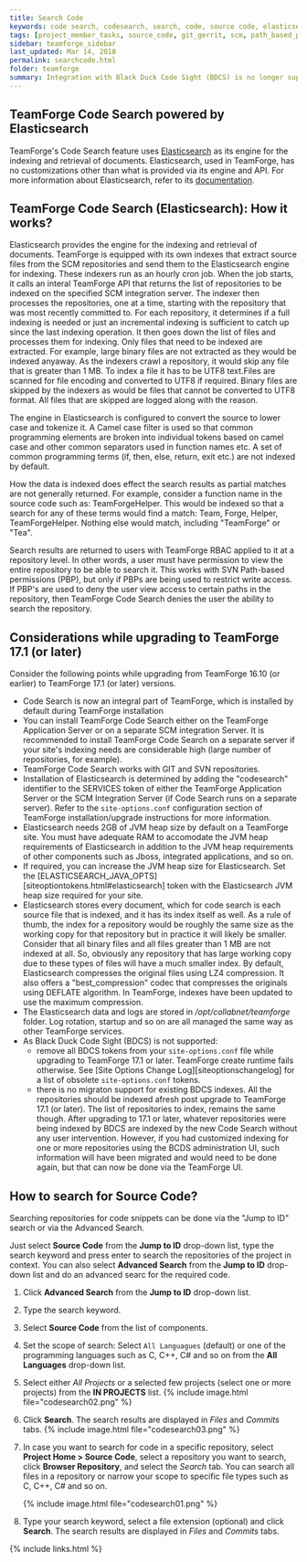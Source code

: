 ```yaml
---
title: Search Code
keywords: code search, codesearch, search, code, source code, elasticsearch
tags: [project_member_tasks, source_code, git_gerrit, scm, path_based_permission]
sidebar: teamforge_sidebar
last_updated: Mar 14, 2018
permalink: searchcode.html
folder: teamforge
summary: Integration with Black Duck Code Sight (BDCS) is no longer supported in TeamForge 17.1 and later. TeamForge 17.1 (and later) is equipped with its own code search function powered by Elasticsearch. You can do away with BDCS integration while upgrading to TeamForg 17.1 (and later) and set up TeamForge Code Search, which is now one of the integral services of TeamForge. This section discussions the features of TeamForge Code Search and what it takes to set up Code Search on your site.
---
```

## TeamForge Code Search powered by Elasticsearch

TeamForge's Code Search feature uses [Elasticsearch](https://www.elastic.co/) as its engine for the indexing and retrieval of documents. Elasticsearch, used in TeamForge, has no customizations other than what is provided via its engine and API. For more information about Elasticsearch, refer to its [documentation](https://www.elastic.co/guide/index.html).

## TeamForge Code Search (Elasticsearch): How it works?

Elasticsearch provides the engine for the indexing and retrieval of documents. TeamForge is equipped with its own indexes that extract source files from the SCM repositories and send them to the Elasticsearch engine for indexing. These indexers run as an hourly cron job. When the job starts, it calls an interal TeamForge API that returns the list of repositories to be indexed on the specified SCM integration server. The indexer then processes the repositories, one at a time, starting with the repository that was most recently committed to. For each repository, it determines if a full indexing is needed or just an incremental indexing is sufficient to catch up since the last indexing operation. It then goes down the list of files and processes them for indexing. Only files that need to be indexed are extracted. For example, large binary files are not extracted as they would be indexed anyaway. As the indexers crawl a repository, it would skip any file that is greater than 1 MB. To index a file it has to be UTF8 text.Files are scanned for file encoding and converted to UTF8 if required. Binary files are skipped by the indexers as would be files that cannot be converted to UTF8 format. All files that are skipped are logged along with the reason.

The engine in Elasticsearch is configured to convert the source to lower case and tokenize it. A Camel case filter is used so that common programming elements are broken into individual tokens based on camel case and other common separators used in function names etc. A set of common programming terms (if, then, else, return, exit etc.) are not indexed by default.

How the data is indexed does effect the search results as partial matches are not generally returned. For example, consider a function name in the source code such as: TeamForgeHelper. This would be indexed so that a search for any of these terms would find a match: Team, Forge, Helper, TeamForgeHelper. Nothing else would match, including "TeamForge" or "Tea".

Search results are returned to users with TeamForge RBAC applied to it at a repository level. In other words, a user must have permission to view the entire repository to be able to search it. This works with SVN Path-based permissions (PBP), but only if PBPs are being used to restrict write access. If PBP's are used to deny the user view access to certain paths in the repository, then TeamForge Code Search denies the user the ability to search the repository.

## Considerations while upgrading to TeamForge 17.1 (or later)

Consider the following points while upgrading from TeamForge 16.10 (or earlier) to TeamForge 17.1 (or later) versions.

 * Code Search is now an integral part of TeamForge, which is installed by default during TeamForge installation
 * You can install TeamForge Code Search either on the TeamForge Application Server or on a separate SCM integration Server. It is recommended to install TeamForge Code Search on a separate server if your site's indexing needs are considerable high (large number of repositories, for example).
 * TeamForge Code Search works with GIT and SVN repositories.<!--  TeamForge Code Search has no support for CVS repositories. --> 
 * Installation of Elasticsearch is determined by adding the "codesearch" identifier to the SERVICES token of either the TeamForge Application Server or the SCM Integration Server (if Code Search runs on a separate server). Refer to the `site-options.conf` configuration section of TeamForge installation/upgrade instructions for more information.
 * Elasticsearch needs 2GB of JVM heap size by default on a TeamForge site. You must have adequate RAM to accomodate the JVM heap requirements of Elasticsearch in addition to the JVM heap requirements of other components such as Jboss, integrated applications, and so on.
 * If required, you can increase the JVM heap size for Elasticsearch. Set the [ELASTICSEARCH_JAVA_OPTS][siteoptiontokens.html#elasticsearch] token with the Elasticsearch JVM heap size required for your site.
 * Elasticsearch stores every document, which for code search is each source file that is indexed, and it has its index itself as well. As a rule of thumb, the index for a repository would be roughly the same size as the working copy for that repository but in practice it will likely be smaller. Consider that all binary files and all files greater than 1 MB are not indexed at all. So, obviously any repository that has large working copy due to these types of files will have a much smaller index. By default, Elasticsearch compresses the original files using LZ4 compression. It also offers a "best_compression" codec that compresses the originals using DEFLATE algorithm. In TeamForge, indexes have been updated to use the maximum compression.
 * The Elasticsearch data and logs are stored in _/opt/collabnet/teamforge_ folder. Log rotation, startup and so on are all managed the same way as other TeamForge services.
 * As Black Duck Code Sight (BDCS) is not supported:
   * remove all BDCS tokens from your `site-options.conf` file while upgrading to TeamForge 17.1 or later. TeamForge create runtime fails otherwise. See [Site Options Change Log][siteoptionschangelog] for a list of obsolete `site-options.conf` tokens.
   *  there is no migraton support for existing BDCS indexes. All the repositories should be indexed afresh post upgrade to TeamForge 17.1 (or later). The list of repositories to index, remains the same though. After upgrading to 17.1 or later, whatever repositories were being indexed by BDCS are indexed by the new Code Search without any user intervention. However, if you had customized indexing for one or more repositories using the BCDS administration UI, such information will have been migrated and would need to be done again, but that can now be done via the TeamForge UI.

## How to search for Source Code?

Searching repositories for code snippets can be done via the "Jump to ID" search or via the Advanced Search.

Just select **Source Code** from the **Jump to ID** drop-down list, type the search keyword and press enter to search the repositories of the project in context. You can also select **Advanced Search** from the **Jump to ID** drop-down list and do an advanced searc for the required code.

1. Click **Advanced Search** from the **Jump to ID** drop-down list.
2. Type the search keyword.
3. Select **Source Code** from the list of components.
4. Set the scope of search: Select `All Languagues` (default) or one of the programming languages such as C, C++, C# and so on from the **All Languages** drop-down list.
5. Select either _All Projects_ or a selected few projects (select one or more projects) from the **IN PROJECTS** list.
   {% include image.html file="codesearch02.png" %}
6. Click **Search**.
   The search results are displayed in _Files_ and _Commits_ tabs.
     {% include image.html file="codesearch03.png" %}
7. In case you want to search for code in a specific repository, select **Project Home > Source Code**, select a repository you want to search, click **Browser Repository**, and select the _Search_ tab. You can search all files in a repository or narrow your scope to specific file types such as C, C++, C# and so on.

   {% include image.html file="codesearch01.png" %}

8. Type your search keyword, select a file extension (optional) and click **Search**. The search results are displayed in _Files_ and _Commits_ tabs.

{% include links.html %}